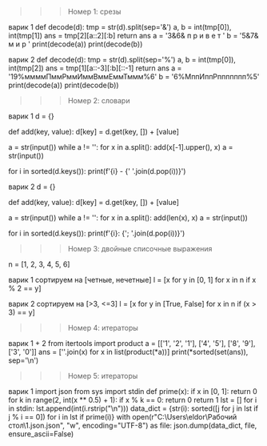 >>> Номер 1: срезы
  
  варик 1
def decode(d):
    tmp = str(d).split(sep='&')
    a, b = int(tmp[0]), int(tmp[1])
    ans = tmp[2][a::2][:b]
    return ans
a = '3&6&   п р и в е т      '
b = '5&7&     м и р '
print(decode(a))
print(decode(b))

  варик 2
def decode(d):
    tmp = str(d).split(sep='%')
    a, b = int(tmp[0]), int(tmp[2])
    ans = tmp[1][a::-3][:b][::-1]
    return ans
a = '19%ммммПммРммИммВммЕммТммм%6'
b = '6%МппИппРппппппп%5'
print(decode(a))
print(decode(b))



>>> Номер 2: словари
  
  варик 1
d = {}

def add(key, value):
    d[key] = d.get(key, []) + [value]

a = str(input())
while a != '':
    for x in a.split():
        add(x[-1].upper(), x)
    a = str(input())

for i in sorted(d.keys()):
    print(f'{i} - {' '.join(d.pop(i))}')

  варик 2
d = {}

def add(key, value):
    d[key] = d.get(key, []) + [value]

a = str(input())
while a != '':
    for x in a.split():
        add(len(x), x)
    a = str(input())

for i in sorted(d.keys()):
    print(f'{i}: {'; '.join(d.pop(i))}')



>>> Номер 3: двойные списочные выражения

n = [1, 2, 3, 4, 5, 6]

  варик 1
сортируем на [четные, нечетные]
l = [x for y in [0, 1] for x in n if x % 2 == y]

  варик 2
сортируем на [>3, <=3]
l = [x for y in [True, False] for x in n if (x > 3) == y]



>>> Номер 4: итераторы

  варик 1 + 2
from itertools import product
a = [['1', '2', '1'], ['4', '5'], ['8', '9'], ['3', '0']]
ans = [''.join(x) for x in list(product(*a))]
print(*sorted(set(ans)), sep='\n')



>>> Номер 5: итераторы

  варик 1
import json
from sys import stdin
def prime(x):
    if x in [0, 1]:
        return 0
    for k in range(2, int(x ** 0.5) + 1):
        if x % k == 0:
            return 0
    return 1
lst = []
for i in stdin:
    lst.append(int(i.rstrip("\n")))
data_dict = {str(i): sorted([j for j in lst if j % i == 0]) for i in lst if prime(i)}
with open(r"C:\Users\eldor\Рабочий стол\1.json.json", "w", encoding="UTF-8") as file:
    json.dump(data_dict, file, ensure_ascii=False)
